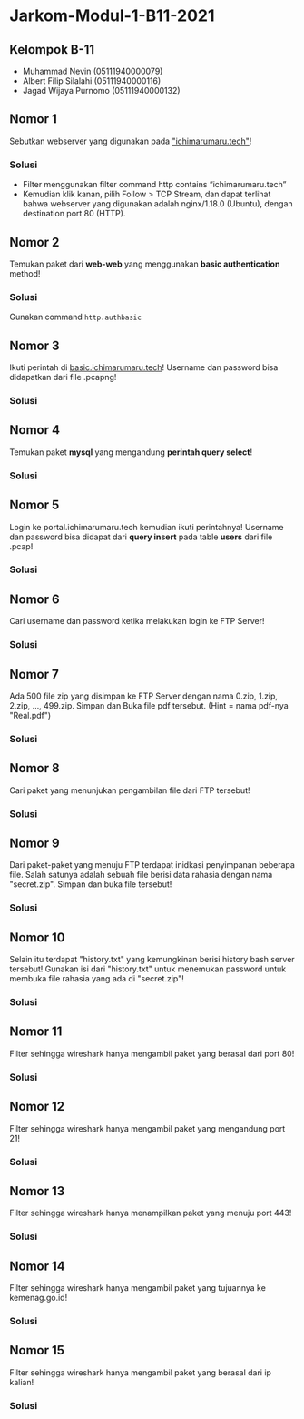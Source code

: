 # Jarkom-Modul-1-B11-2021

## **Kelompok B-11**
- Muhammad Nevin        (05111940000079)
- Albert Filip Silalahi (05111940000116)
- Jagad Wijaya Purnomo	(05111940000132)

## **Nomor 1**
Sebutkan webserver yang digunakan pada <a href='ichimarumaru.tech'>"ichimarumaru.tech"</a>!

### Solusi
- Filter menggunakan filter command http contains “ichimarumaru.tech”
- Kemudian klik kanan, pilih Follow > TCP Stream, dan dapat terlihat bahwa webserver yang digunakan adalah nginx/1.18.0 (Ubuntu), dengan destination port 80 (HTTP).

## **Nomor 2**
Temukan paket dari **web-web** yang menggunakan **basic authentication** method!

### Solusi
Gunakan command ``` http.authbasic ```

## **Nomor 3**
Ikuti perintah di <a href='basic.ichimarumaru.tech'>basic.ichimarumaru.tech</a>! Username dan password bisa didapatkan dari file .pcapng!

### Solusi


## **Nomor 4**
Temukan paket **mysql** yang mengandung **perintah query select**!

### Solusi


## **Nomor 5**
Login ke portal.ichimarumaru.tech kemudian ikuti perintahnya! Username dan password bisa didapat dari **query insert** pada table **users** dari file .pcap!

### Solusi


## **Nomor 6**
Cari username dan password ketika melakukan login ke FTP Server!

### Solusi


## **Nomor 7**
Ada 500 file zip yang disimpan ke FTP Server dengan nama 0.zip, 1.zip, 2.zip, ..., 499.zip. Simpan dan Buka file pdf tersebut. (Hint = nama pdf-nya "Real.pdf")

### Solusi


## **Nomor 8**
Cari paket yang menunjukan pengambilan file dari FTP tersebut!

### Solusi


## **Nomor 9**
Dari paket-paket yang menuju FTP terdapat inidkasi penyimpanan beberapa file. Salah satunya adalah sebuah file berisi data rahasia dengan nama "secret.zip". Simpan dan buka file tersebut!

### Solusi


## **Nomor 10**
Selain itu terdapat "history.txt" yang kemungkinan berisi history bash server tersebut! Gunakan isi dari "history.txt" untuk menemukan password untuk membuka file rahasia yang ada di "secret.zip"!

### Solusi


## **Nomor 11**
Filter sehingga wireshark hanya mengambil paket yang berasal dari port 80! 

### Solusi


## **Nomor 12**
Filter sehingga wireshark hanya mengambil paket yang mengandung port 21!

### Solusi


## **Nomor 13**
Filter sehingga wireshark hanya menampilkan paket yang menuju port 443!

### Solusi


## **Nomor 14**
Filter sehingga wireshark hanya mengambil paket yang tujuannya ke kemenag.go.id!

### Solusi


## **Nomor 15**
Filter sehingga wireshark hanya mengambil paket yang berasal dari ip kalian!

### Solusi

